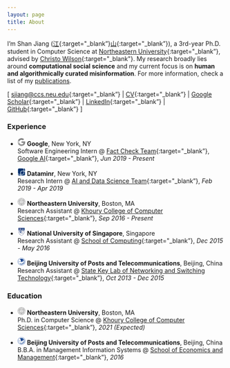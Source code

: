 ```yaml
---
layout: page
title: About
---
```


I’m Shan Jiang ([江](https://en.wikipedia.org/wiki/Jiang_(surname)#%E6%B1%9F){:target="_blank”}[山](https://en.wikipedia.org/wiki/Radical_46){:target="_blank”}), a 3rd-year Ph.D. student in Computer Science at [Northeastern University](https://www.northeastern.edu){:target="_blank”}, advised by [Christo Wilson](https://cbw.sh){:target="_blank"}. My research broadly lies around **computational social science** and my current focus is on **human and algorithmically curated misinformation**. For more information, check a list of my [publications](publications).  

\[ [sjiang@ccs.neu.edu](mailto:sjiang@ccs.neu.edu){:target="_blank”} \| [CV](shanjiang-cv.pdf){:target="_blank”} \| [Google Scholar](https://scholar.google.com/citations?user=0LITOxAAAAAJ){:target="_blank”} \| [LinkedIn](https://www.linkedin.com/in/shan-jiang){:target="_blank”} \| [GitHub](https://github.com/printfoo){:target="_blank”} \]  

### Experience

* <img src="logo/google.png" width="18" height="18"> **Google**, New York, NY  
Software Engineering Intern @ [Fact Check Team](https://toolbox.google.com/factcheck){:target="_blank”}, [Google AI](https://ai.google){:target="_blank”}, *Jun 2019 - Present*

* <img src="logo/dataminr.png" width="18" height="18"> **Dataminr**, New York, NY  
Research Intern @ [AI and Data Science Team](https://www.dataminr.com){:target="_blank”}, *Feb 2019 - Apr 2019*

* <img src="logo/neu.png" width="18" height="18"> **Northeastern University**, Boston, MA  
Research Assistant @ [Khoury College of Computer Sciences](https://www.khoury.northeastern.edu){:target="_blank”}, *Sep 2016 - Present*

* <img src="logo/nus.jpg" width="18" height="18"> **National University of Singapore**, Singapore  
Research Assistant @ [School of Computing](https://www.comp.nus.edu.sg){:target="_blank”}, *Dec 2015 - May 2016*

* <img src="logo/bupt.png" width="18" height="18"> **Beijing University of Posts and Telecommunications**, Beijing, China  
Research Assistant @ [State Key Lab of Networking and Switching Technology](https://sklnst-en.bupt.edu.cn){:target="_blank”}, *Oct 2013 - Dec 2015*

### Education

* <img src="logo/neu.png" width="18" height="18"> **Northeastern University**, Boston, MA  
Ph.D. in Computer Science @ [Khoury College of Computer Sciences](https://www.khoury.northeastern.edu){:target="_blank”}, *2021 (Expected)*

* <img src="logo/bupt.png" width="18" height="18"> **Beijing University of Posts and Telecommunications**, Beijing, China  
B.B.A. in Management Information Systems @ [School of Economics and Management](https://sem.bupt.edu.cn/English/HOME.htm){:target="_blank”}, *2016*
